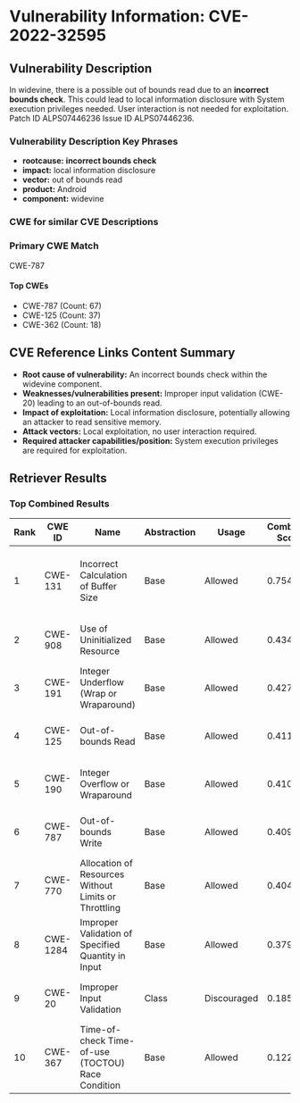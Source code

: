 # Vulnerability Information: CVE-2022-32595

## Vulnerability Description
In widevine, there is a possible out of bounds read due to an **incorrect bounds check**. This could lead to local information disclosure with System execution privileges needed. User interaction is not needed for exploitation. Patch ID ALPS07446236 Issue ID ALPS07446236.

### Vulnerability Description Key Phrases
- **rootcause:** **incorrect bounds check**
- **impact:** local information disclosure
- **vector:** out of bounds read
- **product:** Android
- **component:** widevine

### CWE for similar CVE Descriptions
### Primary CWE Match
CWE-787

#### Top CWEs
- CWE-787 (Count: 67)
- CWE-125 (Count: 37)
- CWE-362 (Count: 18)

## CVE Reference Links Content Summary
- **Root cause of vulnerability:** An incorrect bounds check within the widevine component.
- **Weaknesses/vulnerabilities present:** Improper input validation (CWE-20) leading to an out-of-bounds read.
- **Impact of exploitation:** Local information disclosure, potentially allowing an attacker to read sensitive memory.
- **Attack vectors:** Local exploitation, no user interaction required.
- **Required attacker capabilities/position:** System execution privileges are required for exploitation.

## Retriever Results

### Top Combined Results

| Rank | CWE ID | Name | Abstraction | Usage | Combined Score | Retrievers | Individual Scores |
|------|--------|------|-------------|-------|---------------|------------|-------------------|
| 1 | CWE-131 | Incorrect Calculation of Buffer Size | Base | Allowed | 0.7549 | dense, sparse, graph | dense: 0.561, sparse: 0.265, graph: 0.903 |
| 2 | CWE-908 | Use of Uninitialized Resource | Base | Allowed | 0.4347 | dense, sparse | dense: 0.570, sparse: 0.261 |
| 3 | CWE-191 | Integer Underflow (Wrap or Wraparound) | Base | Allowed | 0.4277 | dense, sparse | dense: 0.558, sparse: 0.259 |
| 4 | CWE-125 | Out-of-bounds Read | Base | Allowed | 0.4118 | dense, sparse | dense: 0.548, sparse: 0.240 |
| 5 | CWE-190 | Integer Overflow or Wraparound | Base | Allowed | 0.4102 | dense, sparse | dense: 0.548, sparse: 0.237 |
| 6 | CWE-787 | Out-of-bounds Write | Base | Allowed | 0.4097 | sparse, graph | sparse: 0.223, graph: 0.789 |
| 7 | CWE-770 | Allocation of Resources Without Limits or Throttling | Base | Allowed | 0.4042 | sparse, graph | sparse: 0.213, graph: 0.789 |
| 8 | CWE-1284 | Improper Validation of Specified Quantity in Input | Base | Allowed | 0.3794 | sparse, graph | sparse: 0.227, graph: 0.699 |
| 9 | CWE-20 | Improper Input Validation | Class | Discouraged | 0.1851 | dense, sparse | dense: 0.551, sparse: 0.241 |
| 10 | CWE-367 | Time-of-check Time-of-use (TOCTOU) Race Condition | Base | Allowed | 0.1228 | sparse | sparse: 0.215 |

